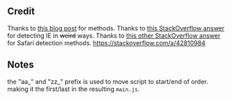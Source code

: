 ## Credit
Thanks to [this blog post](https://chris124567.github.io/2021-06-15-websites-lying-user-agent/) for methods.
Thanks to [this StackOverflow answer](https://stackoverflow.com/a/25329460) for detecting IE in ~~weird~~ ways.
Thanks to [this other StackOverflow answer](https://stackoverflow.com/a/25329460) for Safari detection methods.
https://stackoverflow.com/a/42810984
## Notes
the "aa_" and "zz_" prefix is used to move script to start/end of order. making it the first/last in the resulting `main.js`.
